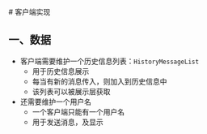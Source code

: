 ﻿﻿# 客户端实现

## 一、数据

- 客户端需要维护一个历史信息列表：`HistoryMessageList`
  - 用于历史信息展示
  - 每当有新的消息传入，则加入到历史信息中
  - 该列表可以被展示层获取
- 还需要维护一个用户名
  - 一个客户端只能有一个用户名
  - 用于发送消息，及显示

